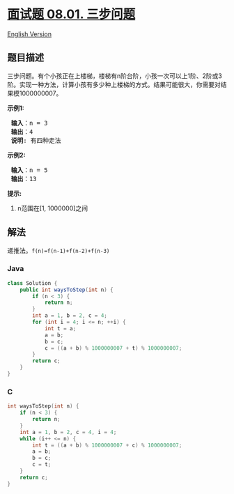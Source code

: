 # [面试题 08.01. 三步问题](https://leetcode.cn/problems/three-steps-problem-lcci)

[English Version](/lcci/08.01.Three%20Steps%20Problem/README_EN.md)

## 题目描述

<!-- 这里写题目描述 -->
<p>三步问题。有个小孩正在上楼梯，楼梯有n阶台阶，小孩一次可以上1阶、2阶或3阶。实现一种方法，计算小孩有多少种上楼梯的方式。结果可能很大，你需要对结果模1000000007。</p>

<p> <strong>示例1:</strong></p>

<pre>
<strong> 输入</strong>：n = 3 
<strong> 输出</strong>：4
<strong> 说明</strong>: 有四种走法
</pre>

<p> <strong>示例2:</strong></p>

<pre>
<strong> 输入</strong>：n = 5
<strong> 输出</strong>：13
</pre>

<p> <strong>提示:</strong></p>

<ol>
<li>n范围在[1, 1000000]之间</li>
</ol>

## 解法

递推法。`f(n)=f(n-1)+f(n-2)+f(n-3)`

### **Java**

```java
class Solution {
    public int waysToStep(int n) {
        if (n < 3) {
            return n;
        }
        int a = 1, b = 2, c = 4;
        for (int i = 4; i <= n; ++i) {
            int t = a;
            a = b;
            b = c;
            c = ((a + b) % 1000000007 + t) % 1000000007;
        }
        return c;
    }
}
```

### **C**

```c
int waysToStep(int n) {
    if (n < 3) {
        return n;
    }
    int a = 1, b = 2, c = 4, i = 4;
    while (i++ <= n) {
        int t = ((a + b) % 1000000007 + c) % 1000000007;
        a = b;
        b = c;
        c = t;
    }
    return c;
}
```
